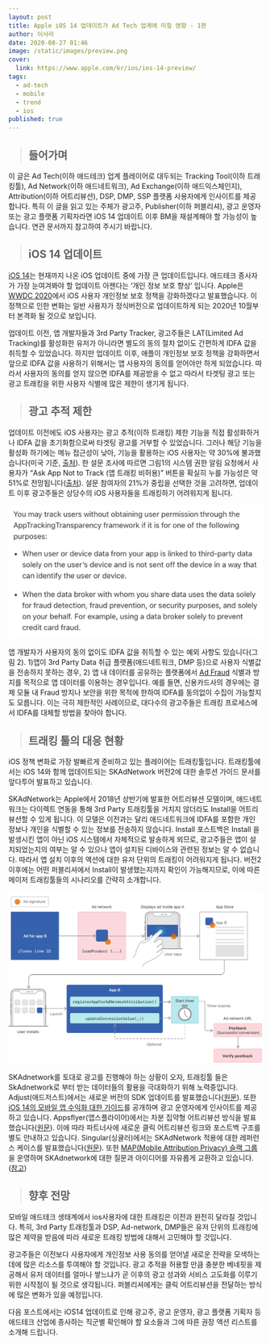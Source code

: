 ```yaml
---
layout: post
title: Apple iOS 14 업데이트가 Ad Tech 업계에 미칠 영향 - 1편
author: 이사라
date: 2020-08-27 01:46
image: /static/images/preview.png
cover:
  link: https://www.apple.com/kr/ios/ios-14-preview/
tags:
  - ad-tech
  - mobile
  - trend
  - ios
published: true
---
```

<!--StartFragment-->

> ## **들어가며**

 이 글은 Ad Tech(이하 애드테크) 업계 플레이어로 대두되는 Tracking Tool(이하 트래킹툴), Ad Network(이하 애드네트워크), Ad Exchange(이하 애드익스체인지), Attribution(이하 어트리뷰션), DSP, DMP, SSP 플랫폼 사용자에게 인사이트를 제공합니다. 특히 이 글을 읽고 있는 주체가 광고주, Publisher(이하 퍼블리셔), 광고 운영자 또는 광고 플랫폼 기획자라면 iOS 14 업데이트 이후 BM을 재설계해야 할 가능성이 높습니다. 연관 문서까지 참고하여 주시기 바랍니다.

> ## **iOS 14 업데이트**

 [iOS 14](https://www.apple.com/kr/ios/ios-14-preview/?&cid=wwa-kr-kwgo-features--slid----iPhone-&mtid=20925e2040382&aosid=p238&mnid=snaTnmPqx-dc_mtid_20925e2040382_pcrid_447580355696_pgrid_109347811852_&anonymizeip=set)는 현재까지 나온 iOS 업데이트 중에 가장 큰 업데이트입니다. 애드테크 종사자가 가장 눈여겨봐야 할 업데이트 아젠다는 ‘개인 정보 보호 향상’ 입니다. Apple은 [WWDC 2020](https://developer.apple.com/wwdc20/)에서 iOS 사용자 개인정보 보호 정책을 강화하겠다고 발표했습니다. 이 정책으로 인한 변화는 일반 사용자가 정식버전으로 업데이트하게 되는 2020년 10월부터 본격화 될 것으로 보입니다.

 업데이트 이전, 앱 개발자들과 3rd Party Tracker, 광고주들은 LAT(Limited Ad Tracking)를 활성화한 유저가 아니라면 별도의 동의 절차 없이도 간편하게 IDFA 값을 취득할 수 있었습니다. 하지만 업데이트 이후, 애플이 개인정보 보호 정책을 강화하면서 앞으로 IDFA 값을 사용하기 위해서는 앱 사용자의 동의를 얻어야만 하게 되었습니다. 따라서 사용자의 동의를 얻지 않으면 IDFA를 제공받을 수 없고 따라서 타겟팅 광고 또는 광고 트래킹을 위한 사용자 식별에 많은 제한이 생기게 됩니다.

> ## **광고 추적 제한**

업데이트 이전에도 iOS 사용자는 광고 추적(이하 트래킹) 제한 기능을 직접 활성화하거나 IDFA 값을 초기화함으로써 타겟팅 광고를 거부할 수 있었습니다. 그러나 해당 기능을 활성화 하기에는 메뉴 접근성이 낮아, 기능을 활용하는 iOS 사용자는 약 30%에 불과했습니다(미국 기준, [출처](https://www.singular.net/blog/limit-ad-tracking-privacy-checkup-in-2020/)). 한 설문 조사에 따르면 그림1의 시스템 권한 알림 요청에서 사용자가 “Ask App Not to Track (앱 트래킹 비허용)” 버튼을 확실히 누를 가능성은 약 51%로 전망됩니다([출처](https://blog.tapresearch.com/2020/06/30/new-poll-suggests-ios-users-unlikely-to-share-idfa-with-publishers/)). 설문 참여자의 21%가 중립을 선택한 것을 고려하면, 업데이트 이후 광고주들은 상당수의 iOS 사용자들을 트래킹하기 어려워지게 됩니다.

![<그림 2. 사용자 동의 없이 IDFA를 취득할 수 있는 예외 조항 (출처:developer.apple)>](/static/images/idfa_guidelines.png)

 앱 개발자가 사용자의 동의 없이도 IDFA 값을 취득할 수 있는 예외 사항도 있습니다(그림 2). 1)앱이 3rd Party Data 취급 플랫폼(애드네트워크, DMP 등)으로 사용자 식별값을 전송하지 못하는 경우, 2) 앱 내 데이터를 공유하는 플랫폼에서 [Ad Fraud](https://www.mobiinside.co.kr/2020/05/12/mobi-connect-ad-fraud/) 식별과 방지를 목적으로 앱 데이터를 이용하는 경우입니다. 예를 들면, 신용카드사의 경우에는 결제 모듈 내 Fraud 방지나 보안을 위한 목적에 한하여 IDFA를 동의없이 수집이 가능할지도 모릅니다. 이는 극히 제한적인 사례이므로, 대다수의 광고주들은 트래킹 프로세스에서 IDFA를 대체할 방법을 찾아야 합니다.

> ## **트래킹 툴의 대응 현황**

iOS 정책 변화로 가장 발빠르게 준비하고 있는 플레이어는 트래킹툴입니다. 트래킹툴에서는 iOS 14와 함께 업데이트되는 SKAdNetwork 버전2에 대한 솔루션 가이드 문서를 앞다투어 발표하고 있습니다.

SKAdNetwork는 Apple에서 2018년 상반기에 발표한 어트리뷰션 모델이며, 애드네트워크는 다이렉트 연동을 통해 3rd Party 트래킹툴을 거치지 않더라도 Install을 어트리뷰션할 수 있게 됩니다. 이 모델은 이전과는 달리 애드네트워크에 IDFA를 포함한 개인 정보나 개인을 식별할 수 있는 정보를 전송하지 않습니다. Install 포스트백은 Install 을 발생시킨 앱이 아닌 iOS 시스템에서 자체적으로 발송하게 뫼므로, 광고주들은 앱이 설치되었는지의 여부는 알 수 있으나 앱이 설치된 디바이스와 관련된 정보는 알 수 없습니다. 따라서 앱 설치 이후의 액션에 대한 유저 단위의 트래킹이 어려워지게 됩니다. 버전2 이후에는 어떤 퍼블리셔에서 Install이 발생했는지까지 확인이 가능해지므로, 이에 따른 메이저 트래킹툴들의 시나리오를 간략히 소개합니다.

![<그림3. SKAdNetwork 워크플로우 (출처:developers.apple)>](/static/images/skadnetwork-flow.png)

<!--StartFragment-->

SKAdnetwork를 토대로 광고를 진행해야 하는 상황이 오자, 트래킹툴 들은 SkAdnetwork로 부터 받는 데이터들의 활용을 극대화하기 위해 노력중입니다. Adjust(애드저스트)에서는 새로운 버전의 SDK 업데이트를 발표했습니다([원문](https://www.adjust.com/blog/getting-ready-for-ios-14-with-adjust-newest-sdk/)). 또한 [iOS 14의 모바일 앱 수익화 대한 가이드](https://www.adjust.com/resources/ebooks/ios-14-guide/)를 공개하며 광고 운영자에게 인사이트를 제공하고 있습니다. Appsflyer(앱스플라이어)에서는 차분 집약형 어트리뷰션 방식을 발표했습니다([원문](https://www.appsflyer.com/blog/aggregated-attribution-solution-ios14/)). 이에 따라 파트너사에 새로운 클릭 어트리뷰션 링크와 포스트백 구조를 별도 안내하고 있습니다. Singular(싱귤러)에서는 SKAdNetwork 적용에 대한 레퍼런스 케이스를 발표했습니다([원문](https://www.singular.net/blog/skan-skadnetwork-implementation/)). 또한 [MAP(Mobile Attribution Privacy) 슬랙 그룹](https://join.slack.com/t/mapworkinggroup/shared_invite/zt-9vlvhtzn-bqUVQ1zn3o1UorDNIodvZg)을 운영하며 SKAdnetwork에 대한 질문과 아이디어를 자유롭게 교환하고 있습니다. ([참고](https://singularkorea.github.io/2020-06-28/skadnetwork-support))

> ## **향후 전망**

모바일 애드테크 생태계에서 ios사용자에 대한 트래킹은 이전과 완전히 달라질 것입니다. 특히, 3rd Party 트래킹툴과 DSP, Ad-network, DMP들은 유저 단위의 트래킹에 많은 제약을 받음에 따라 새로운 트래킹 방법에 대해서 고민해야 할 것입니다.

광고주들은 이전보다 사용자에게 개인정보 사용 동의를 얻어낼 새로운 전략을 모색하는 데에 많은 리소스를 투여해야 할 것입니다. 광고 추적을 허용할 만큼 충분한 베네핏을 제공해서 유저 데이터를 얼마나 쌓느냐가 곧 이후의 광고 성과와 서비스 고도화를 이루기 위한 시작점이 될 것으로 생각됩니다. 퍼블리셔에게는 클릭 어트리뷰션을 전달하는 방식에 많은 변화가 있을 예정입니다.

다음 포스트에서는 iOS14 업데이트로 인해 광고주, 광고 운영자, 광고 플랫폼 기획자 등 애드테크 산업에 종사하는 직군별 확인해야 할 요소들과 그에 따른 권장 액션 리스트를 소개해 드립니다.

<!--EndFragment-->